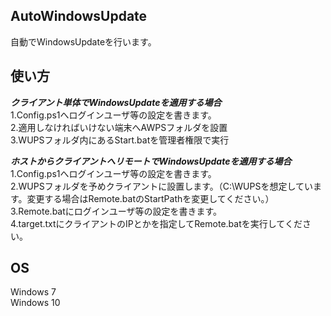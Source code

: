 ## AutoWindowsUpdate
自動でWindowsUpdateを行います。   

## 使い方
***クライアント単体でWindowsUpdateを適用する場合***  
1.Config.ps1へログインユーザ等の設定を書きます。  
2.適用しなければいけない端末へAWPSフォルダを設置  
3.WUPSフォルダ内にあるStart.batを管理者権限で実行  

***ホストからクライアントへリモートでWindowsUpdateを適用する場合***  
1.Config.ps1へログインユーザ等の設定を書きます。  
2.WUPSフォルダを予めクライアントに設置します。（C:\WUPSを想定しています。変更する場合はRemote.batのStartPathを変更してください。）  
3.Remote.batにログインユーザ等の設定を書きます。  
4.target.txtにクライアントのIPとかを指定してRemote.batを実行してください。  

## OS
Windows 7  
Windows 10  

